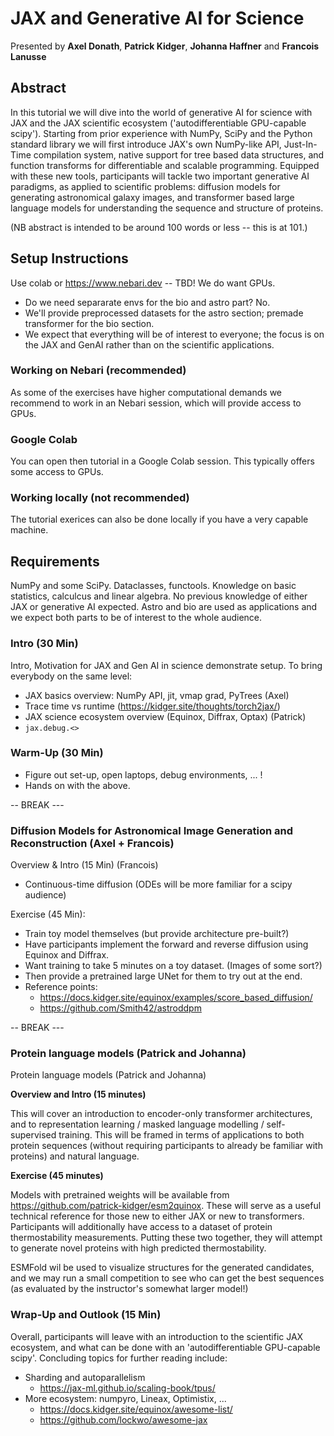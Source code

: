 # JAX and Generative AI for Science

Presented by **Axel Donath**, **Patrick Kidger**, **Johanna Haffner** and **Francois Lanusse**

## Abstract 
In this tutorial we will dive into the world of generative AI for science with JAX and the JAX scientific ecosystem ('autodifferentiable GPU-capable scipy').
Starting from prior experience with NumPy, SciPy and the Python standard library we will first introduce JAX's own
NumPy-like API, Just-In-Time compilation system, native support for tree based data structures, and function transforms
for differentiable and scalable programming. Equipped with these new tools, participants will tackle
two important generative AI paradigms, as applied to scientific problems:
diffusion models for generating astronomical galaxy images, and transformer based large language models for understanding the 
sequence and structure of proteins.

(NB abstract is intended to be around 100 words or less -- this is at 101.)

## Setup Instructions

Use colab or https://www.nebari.dev -- TBD! We do want GPUs.

- Do we need separarate envs for the bio and astro part? No.
- We'll provide preprocessed datasets for the astro section; premade transformer for the bio section.
- We expect that everything will be of interest to everyone; the focus is on the JAX and GenAI rather than on the scientific applications.

### Working on Nebari (recommended)
As some of the exercises have higher computational demands we recommend to work in an Nebari session, which will
provide access to GPUs.

### Google Colab
You can open then tutorial in a Google Colab session. This typically offers some access to GPUs.

### Working locally (not recommended)
The tutorial exerices can also be done locally if you have a very capable machine.

## Requirements
NumPy and some SciPy. Dataclasses, functools. Knowledge on basic statistics, calculcus and linear algebra.
No previous knowledge of either JAX or generative AI expected.
Astro and bio are used as applications and we expect both parts to be of interest to the whole audience.

### Intro (30 Min)
Intro, Motivation for JAX and Gen AI in science demonstrate setup. To bring everybody on the same level:
- JAX basics overview: NumPy API, jit, vmap grad, PyTrees (Axel)
- Trace time vs runtime (https://kidger.site/thoughts/torch2jax/)
- JAX science ecosystem overview (Equinox, Diffrax, Optax) (Patrick)
- `jax.debug.<>`

### Warm-Up (30 Min)
- Figure out set-up, open laptops, debug environments, ... !
- Hands on with the above.

-- BREAK ---

### Diffusion Models for Astronomical Image Generation and Reconstruction (Axel + Francois)

Overview & Intro (15 Min) (Francois)

- Continuous-time diffusion (ODEs will be more familiar for a scipy audience)

Exercise (45 Min):

- Train toy model themselves (but provide architecture pre-built?)
- Have participants implement the forward and reverse diffusion using Equinox and Diffrax.
- Want training to take 5 minutes on a toy dataset. (Images of some sort?)
- Then provide a pretrained large UNet for them to try out at the end.
- Reference points:
    - https://docs.kidger.site/equinox/examples/score_based_diffusion/
    - https://github.com/Smith42/astroddpm

-- BREAK ---

### Protein language models (Patrick and Johanna)

Protein language models (Patrick and Johanna)

**Overview and Intro (15 minutes)**

This will cover an introduction to encoder-only transformer architectures, and to representation learning / masked language modelling / self-supervised training. This will be framed in terms of applications to both protein sequences (without requiring participants to already be familiar with proteins) and natural language.

**Exercise (45 minutes)**

Models with pretrained weights will be available from https://github.com/patrick-kidger/esm2quinox. These will serve as a useful technical reference for those new to either JAX or new to transformers. Participants will additionally have access to a dataset of protein thermostability measurements. Putting these two together, they will attempt to generate novel proteins with high predicted thermostability.

ESMFold wil be used to visualize structures for the generated candidates, and we may run a small competition to see who can get the best sequences (as evaluated by the instructor's somewhat larger model!)

### Wrap-Up and Outlook (15 Min)

Overall, participants will leave with an introduction to the scientific JAX ecosystem, and what can be done with an 'autodifferentiable GPU-capable scipy'. Concluding topics for further reading include:

- Sharding and autoparallelism
  - https://jax-ml.github.io/scaling-book/tpus/
- More ecosystem: numpyro, Lineax, Optimistix, ...
  - https://docs.kidger.site/equinox/awesome-list/
  - https://github.com/lockwo/awesome-jax
